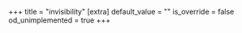 +++
title = "invisibility"
[extra]
default_value = ""
is_override = false
od_unimplemented = true
+++